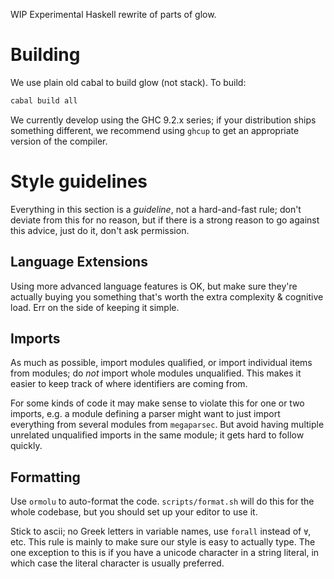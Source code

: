 WIP Experimental Haskell rewrite of parts of glow.

# Building

We use plain old cabal to build glow (not stack). To build:

```sh
cabal build all
```

We currently develop using the GHC 9.2.x series; if your distribution
ships something different, we recommend using `ghcup` to get an
appropriate version of the compiler.

# Style guidelines

Everything in this section is a *guideline*, not a hard-and-fast rule;
don't deviate from this for no reason, but if there is a strong reason
to go against this advice, just do it, don't ask permission.

## Language Extensions

Using more advanced language features is OK, but make sure they're
actually buying you something that's worth the extra complexity &
cognitive load. Err on the side of keeping it simple.

## Imports

As much as possible, import modules qualified, or import individual
items from modules; do *not* import whole modules unqualified. This
makes it easier to keep track of where identifiers are coming from.

For some kinds of code it may make sense to violate this for one or
two imports, e.g. a module defining a parser might want to just import
everything from several modules from `megaparsec`. But avoid having
multiple unrelated unqualified imports in the same module; it gets hard
to follow quickly.

## Formatting

Use `ormolu` to auto-format the code. `scripts/format.sh` will do
this for the whole codebase, but you should set up your editor to use
it.

Stick to ascii; no Greek letters in variable names, use `forall` instead
of `∀`, etc. This rule is mainly to make sure our style is easy to
actually type. The one exception to this is if you have a unicode
character in a string literal, in which case the literal character is
usually preferred.
